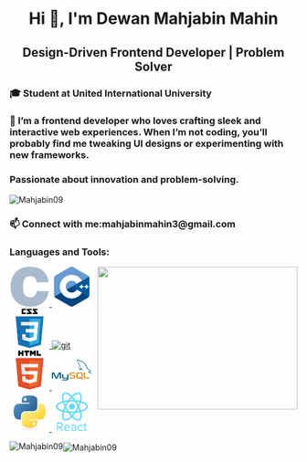 <h1 align="center">Hi 👋, I'm Dewan Mahjabin Mahin </h1>
<h2 align="center"> Design-Driven Frontend  Developer | Problem Solver </h2>
<h3 align="left">
🎓 Student at United International University </h3>



<h3 align="left">  🎨 I’m a frontend developer who loves crafting sleek and interactive web experiences.  
When I’m not coding, you’ll probably find me tweaking UI designs or experimenting with new frameworks.  </h3>
<h3 align="left"> Passionate about innovation and problem-solving.</h3>

<p align="left"> <img src="https://komarev.com/ghpvc/?username=Mahjabin09&label=Profile%20views&color=0e75b6&style=flat" alt="Mahjabin09" /> </p>
<h3 align="left">📫 Connect with me:mahjabinmahin3@gmail.com</h3>
<h3 align="left">Languages and Tools:</h3>

<img src="https://camo.githubusercontent.com/cd9c55615177ebb8c88b9d71a3fe48bce0b2995ce8e37240e5d276656859fff4/68747470733a2f2f696d616765732e73717561726573706163652d63646e2e636f6d2f636f6e74656e742f76312f3631343363363764363931386664353638633565316532382f34363133666563372d336130632d346437322d396339302d6361656363656535303166352f73747564696f732e676966" align="right" width="350" height="250" />

<p align="left">
<a href="https://www.cprogramming.com/" target="_blank" rel="noreferrer">
<img src="https://raw.githubusercontent.com/devicons/devicon/master/icons/c/c-original.svg" alt="c" width="70" height="70"/>
</a>
<a href="https://www.w3schools.com/cpp/" target="_blank" rel="noreferrer">
<img src="https://raw.githubusercontent.com/devicons/devicon/master/icons/cplusplus/cplusplus-original.svg" alt="cplusplus" width="70" height="70"/>
</a>
<a href="https://www.w3schools.com/css/" target="_blank" rel="noreferrer">
<img src="https://raw.githubusercontent.com/devicons/devicon/master/icons/css3/css3-original-wordmark.svg" alt="css3" width="70" height="70"/>
</a>
<a href="https://git-scm.com/" target="_blank" rel="noreferrer">
<img src="https://www.vectorlogo.zone/logos/git-scm/git-scm-icon.svg" alt="git" width="70" height="70"/>
</a>
<a href="https://www.w3.org/html/" target="_blank" rel="noreferrer">
<img src="https://raw.githubusercontent.com/devicons/devicon/master/icons/html5/html5-original-wordmark.svg" alt="html5" width="70" height="70"/>
</a>
<a href="https://www.mysql.com/" target="_blank" rel="noreferrer">
<img src="https://raw.githubusercontent.com/devicons/devicon/master/icons/mysql/mysql-original-wordmark.svg" alt="mysql" width="70" height="70"/>
</a>
<a href="https://www.python.org" target="_blank" rel="noreferrer">
<img src="https://raw.githubusercontent.com/devicons/devicon/master/icons/python/python-original.svg" alt="python" width="70" height="70"/>
</a>
<a href="https://reactjs.org/" target="_blank" rel="noreferrer">
<img src="https://raw.githubusercontent.com/devicons/devicon/master/icons/react/react-original-wordmark.svg" alt="react" width="70" height="70"/>
</a>
</p>

<p><img align="left" src="https://github-readme-stats.vercel.app/api/top-langs?username=Mahjabin09&show_icons=true&locale=en&layout=compact" alt="Mahjabin09" /></p>

<p> <img align="center" src="https://github-readme-stats.vercel.app/api?username=Mahjabin09&show_icons=true&locale=en" alt="Mahjabin09" /></p>  
